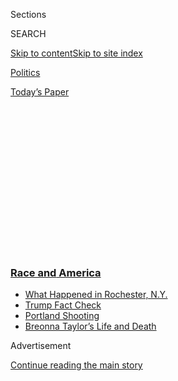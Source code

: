 <div id="app">

<div>

<div>

<div>

<div class="NYTAppHideMasthead css-1q2w90k e1suatyy0">

<div class="section css-ui9rw0 e1suatyy2">

<div class="css-eph4ug er09x8g0">

<div class="css-6n7j50">

</div>

<span class="css-1dv1kvn">Sections</span>

<div class="css-10488qs">

<span class="css-1dv1kvn">SEARCH</span>

</div>

[Skip to content](#site-content)[Skip to site
index](#site-index)

</div>

<div id="masthead-section-label" class="css-1wr3we4 eaxe0e00">

[Politics](https://www.nytimes3xbfgragh.onion/section/politics)

</div>

<div class="css-10698na e1huz5gh0">

</div>

</div>

<div id="masthead-bar-one" class="section hasLinks css-15hmgas e1csuq9d3">

<div class="css-uqyvli e1csuq9d0">

</div>

<div class="css-1uqjmks e1csuq9d1">

</div>

<div class="css-9e9ivx">

[](https://myaccount.nytimes3xbfgragh.onion/auth/login?response_type=cookie&client_id=vi)

</div>

<div class="css-1bvtpon e1csuq9d2">

[Today’s
Paper](https://www.nytimes3xbfgragh.onion/section/todayspaper)

</div>

</div>

</div>

</div>

<div data-aria-hidden="false">

<div id="site-content" data-role="main">

<div>

<div class="css-1aor85t" style="opacity:0.000000001;z-index:-1;visibility:hidden">

<div class="css-1hqnpie">

<div class="css-epjblv">

<span class="css-17xtcya">[Politics](/section/politics)</span><span class="css-x15j1o">|</span><span class="css-fwqvlz">Biden
Walks a Cautious Line as He Opposes Defunding the
Police</span>

</div>

<div class="css-k008qs">

<div class="css-1iwv8en">

<span class="css-18z7m18"></span>

<div>

</div>

</div>

<span class="css-1n6z4y">https://nyti.ms/2Uic9U3</span>

<div class="css-1705lsu">

<div class="css-4xjgmj">

<div class="css-4skfbu" data-role="toolbar" data-aria-label="Social Media Share buttons, Save button, and Comments Panel with current comment count" data-testid="share-tools">

  - 
  - 
  - 
  - 
    
    <div class="css-6n7j50">
    
    </div>

  - 
  - 

</div>

</div>

</div>

</div>

</div>

</div>

<div class="css-13pd83m">

<div class="css-l9svim">

### [<span class="css-pa1jbp"><span class="css-1rxm0ex">Race and</span><span class="css-1rxm0ex"> America</span></span>](https://www.nytimes3xbfgragh.onion/news-event/george-floyd-protests-minneapolis-new-york-los-angeles?name=styln-george-floyd&region=TOP_BANNER&block=storyline_menu_recirc&action=click&pgtype=Article&impression_id=93af4c90-f2ab-11ea-aa8b-576dc9f1a157&variant=undefined)

  - <span class="css-ousu42">[What Happened in Rochester,
    N.Y.](https://www.nytimes3xbfgragh.onion/2020/09/04/nyregion/rochester-police-daniel-prude.html?name=styln-george-floyd&region=TOP_BANNER&block=storyline_menu_recirc&action=click&pgtype=Article&impression_id=93af4c91-f2ab-11ea-aa8b-576dc9f1a157&variant=undefined)</span>
  - <span class="css-ousu42">[Trump Fact
    Check](https://www.nytimes3xbfgragh.onion/2020/09/01/us/politics/trump-fact-check-protests.html?name=styln-george-floyd&region=TOP_BANNER&block=storyline_menu_recirc&action=click&pgtype=Article&impression_id=93af73a0-f2ab-11ea-aa8b-576dc9f1a157&variant=undefined)</span>
  - <span class="css-ousu42">[Portland
    Shooting](https://www.nytimes3xbfgragh.onion/2020/08/30/us/portland-shooting-explained.html?name=styln-george-floyd&region=TOP_BANNER&block=storyline_menu_recirc&action=click&pgtype=Article&impression_id=93af73a1-f2ab-11ea-aa8b-576dc9f1a157&variant=undefined)</span>
  - <span class="css-ousu42">[Breonna Taylor’s Life and
    Death](https://www.nytimes3xbfgragh.onion/2020/08/30/us/breonna-taylor-police-killing.html?name=styln-george-floyd&region=TOP_BANNER&block=storyline_menu_recirc&action=click&pgtype=Article&impression_id=93af73a2-f2ab-11ea-aa8b-576dc9f1a157&variant=undefined)</span>

</div>

</div>

<div id="top-wrapper" class="css-1sy8kpn">

<div id="top-slug" class="css-l9onyx">

Advertisement

</div>

[Continue reading the main
story](#after-top)

<div class="ad top-wrapper" style="text-align:center;height:100%;display:block;min-height:250px">

<div id="top" class="place-ad" data-position="top" data-size-key="top">

</div>

</div>

<div id="after-top">

</div>

</div>

<div>

<div id="sponsor-wrapper" class="css-1hyfx7x">

<div id="sponsor-slug" class="css-19vbshk">

Supported by

</div>

[Continue reading the main
story](#after-sponsor)

<div id="sponsor" class="ad sponsor-wrapper" style="text-align:center;height:100%;display:block">

</div>

<div id="after-sponsor">

</div>

</div>

<div class="css-186x18t">

</div>

<div class="css-1vkm6nb ehdk2mb0">

# Biden Walks a Cautious Line as He Opposes Defunding the Police

</div>

As gruesome videos and energetic protests reshape public opinion about
racial discrimination, Joe Biden tried to balance protesters’ calls for
a law enforcement overhaul while not alienating moderate voters.

<div class="css-79elbk" data-testid="photoviewer-wrapper">

<div class="css-z3e15g" data-testid="photoviewer-wrapper-hidden">

</div>

<div class="css-1a48zt4 ehw59r15" data-testid="photoviewer-children">

![<span class="css-16f3y1r e13ogyst0" data-aria-hidden="true">Joseph R.
Biden Jr., the presumptive Democratic presidential nominee, has long
carefully portrayed himself as both a champion for racial equality and a
reliable ally of law
enforcement.</span><span class="css-cnj6d5 e1z0qqy90" itemprop="copyrightHolder"><span class="css-1ly73wi e1tej78p0">Credit...</span><span><span>Mark
Makela for The New York
Times</span></span></span>](https://static01.graylady3jvrrxbe.onion/images/2020/06/08/us/politics/08biden-police/merlin_173110818_82ad57cf-15f4-4324-8f9e-605b850fb106-articleLarge.jpg?quality=75&auto=webp&disable=upscale)

</div>

</div>

<div class="css-18e8msd">

<div class="css-otjvjh epjyd6m0">

<div class="css-nmf14i ey68jwv0" data-aria-hidden="true">

[![Jonathan
Martin](https://static01.graylady3jvrrxbe.onion/images/2018/11/06/multimedia/author-jonathan-martin/author-jonathan-martin-thumbLarge.png
"Jonathan Martin")](https://www.nytimes3xbfgragh.onion/by/jonathan-martin)[![Alexander
Burns](https://static01.graylady3jvrrxbe.onion/images/2018/09/25/multimedia/author-alexander-burns/author-alexander-burns-thumbLarge-v2.png
"Alexander Burns")](https://www.nytimes3xbfgragh.onion/by/alexander-burns)[![Thomas
Kaplan](https://static01.graylady3jvrrxbe.onion/images/2019/08/28/reader-center/author-thomas-kaplan/author-thomas-kaplan-thumbLarge-v2.png
"Thomas Kaplan")](https://www.nytimes3xbfgragh.onion/by/thomas-kaplan)

</div>

<div class="css-1baulvz">

By [<span class="css-1baulvz" itemprop="name">Jonathan
Martin</span>](https://www.nytimes3xbfgragh.onion/by/jonathan-martin),
[<span class="css-1baulvz" itemprop="name">Alexander
Burns</span>](https://www.nytimes3xbfgragh.onion/by/alexander-burns) and
[<span class="css-1baulvz last-byline" itemprop="name">Thomas
Kaplan</span>](https://www.nytimes3xbfgragh.onion/by/thomas-kaplan)

</div>

</div>

  - 
    
    <div class="css-ld3wwf e16638kd2">
    
    Published June 8, 2020Updated Aug. 19,
    2020
    
    </div>

  - 
    
    <div class="css-4xjgmj">
    
    <div class="css-pvvomx" data-role="toolbar" data-aria-label="Social Media Share buttons, Save button, and Comments Panel with current comment count" data-testid="share-tools">
    
      - 
      - 
      - 
      - 
        
        <div class="css-6n7j50">
        
        </div>
    
      - 
      - 
    
    </div>
    
    </div>

</div>

</div>

<div class="section meteredContent css-1r7ky0e" name="articleBody" itemprop="articleBody">

<div class="css-1fanzo5 StoryBodyCompanionColumn">

<div class="css-53u6y8">

Former Vice President [Joseph R. Biden
Jr.](https://www.nytimes3xbfgragh.onion/interactive/2020/us/elections/joe-biden.html)
staked out a careful position on Monday in support of a law enforcement
overhaul but not [defunding police
departments](https://www.nytimes3xbfgragh.onion/2020/08/19/us/politics/democrats-biden-defund-police.html),
rebutting a new Republican attack line as he tries to harness growing
activism against systemic racism while not alienating protesters or more
moderate voters.

In the face of continuing protest marches calling to “defund the police”
nationwide in the aftermath of George Floyd’s killing, [Mr.
Biden’s](https://www.nytimes3xbfgragh.onion/2020/06/10/us/politics/joe-biden-black-vice-president.html)
campaign said in a statement that he “hears and shares the deep grief
and frustration of those calling out for change” and that he “supports
the urgent need for reform.” But a campaign spokesman, Andrew Bates,
said flatly that Mr. Biden was opposed to cutting police funding and
believed more spending was necessary to help improve law enforcement and
community policing.

Mr. Biden’s effort to address the calls of protesters while supporting
law enforcement comes after gruesome videos and energetic protests have
quickly reshaped public opinion about racial discrimination, seemingly
opening a substantial window for new policies that could bring
far-reaching change to law-enforcement agencies long accused of racially
discriminatory practices. But there are already signs of division
between activists who are eager to dismantle police departments and
congressional Democrats who favor a less drastic overhaul of law
enforcement.

[President
Trump](https://www.nytimes3xbfgragh.onion/interactive/2020/us/elections/donald-trump.html)’s
campaign and leading Republicans have sought to drive a wedge between
the immediate-but-incremental calls for change among elected Democrats
and the more sweeping demands that protesters are calling for in places
like Minneapolis, where the death of Mr. Floyd after police officers
pinned him down has prompted worldwide calls for racial justice.

</div>

</div>

<div class="css-1fanzo5 StoryBodyCompanionColumn">

<div class="css-53u6y8">

Mr. Trump, for his part, has not endorsed any new changes to policing
procedures or funding. On Monday, he met with law enforcement officials
at the White House and praised<span class="css-8l6xbc evw5hdy0">
</span>them, saying virtually all police officers were “great, great
people” and boasting on Twitter that crime was low nationwide.

The debate within the Democratic Party was on plain display on Monday,
as congressional leaders [unveiled a broad legislative
program](https://www.nytimes3xbfgragh.onion/2020/06/08/us/politics/democrats-police-misconduct-bill-protests.html)
on policing, including new limits on the use of lethal force and on the
legal protections afforded to officers accused of misconduct. Only hours
before, progressives at the municipal level in Minneapolis pledged on
Sunday to [take apart the city’s long-troubled Police
Department](https://www.nytimes3xbfgragh.onion/2020/06/07/us/minneapolis-police-abolish.html)
and rebuild it altogether.

Asked by the CBS host Norah O’Donnell on Monday if he supported
defunding the police, Mr. Biden answered: “No, I don’t support defunding
the police. I support conditioning federal aid to police based on
whether or not they meet certain basic standards of decency and
honorableness.”

Mr. Biden’s position — a stance on policing that another prominent
Democrat, Bill Clinton, might have summed up as “mend it, don’t end it”
— aligned him far more closely with lawmakers in Washington than with
activists and left-wing lawmakers at the municipal level. His approach
drew wide support from Democratic Party officials and a number of civil
rights leaders, as well as politicians in the swing states likeliest to
decide the general election.

That’s in part because few Democrats have embraced activist demands to
make deep cuts to police budgets or to shutter local law-enforcement
agencies altogether. Answering those calls, most party leaders have
tried to mingle sympathy for the underlying grievances of police critics
with Biden-style rejection of ideas like police abolition.

</div>

</div>

<div class="css-1fanzo5 StoryBodyCompanionColumn">

<div class="css-53u6y8">

“We need police officers, and we need law enforcement,” said Bob
Buckhorn, the former mayor of Tampa, Fla., and a supporter of Mr.
Biden’s. “They are oftentimes the only thing between good and evil,
and between chaos and calm.”

Mr. Buckhorn said policymakers needed to address legitimate “built-up
anger,” but he also cautioned, “Anybody who is suggesting that they
defund the police, whatever that means, I think would be making a
terrible mistake.”

Even a number of progressive Democrats do not think Mr. Biden should
suddenly veer left.

Several young black leaders said Mr. Biden should pursue a criminal
justice overhaul, and seek out and elevate activists who are organizing
peaceful demonstrations.

“That puts him in front of people he’s not usually in front of and
demonstrates what kind of leader he is,” Lt. Gov. Garlin Gilchrist II of
Michigan said.

Quentin James, who runs an organization dedicated to electing
African-American officials, said, “I don’t think we need him to say
‘defund police,’ but he can help lift up groups like Collective PAC
that are trying to elect reform-minded prosecutors.”

Mr. Trump’s attempts to mount a soft-on-crime campaign against Mr. Biden
may prove difficult. The 2020 presidential election, after all, is not
Mr. Biden’s first attempt to balance the public’s appetite for change
with deeply rooted conservatism in much of the country.

He channeled the rage of young voters who were furious about Vietnam and
Watergate to claim a Senate seat in Delaware in the same year that
Richard M. Nixon won a 49-state re-election landslide thanks to the
perceived excesses of the Democratic left and its presidential nominee,
George McGovern.

</div>

</div>

<div class="css-1fanzo5 StoryBodyCompanionColumn">

<div class="css-53u6y8">

Ever since, Mr. Biden, 77, has carefully balanced the passions of
activists with the sensibilities of the political center, portraying
himself as both a champion for racial equality and a reliable ally of
law enforcement.

His statement on Monday and a speech he gave last week in Philadelphia
reflected the impulses of someone who, for much of his career,
represented a state that was politically competitive and split between a
heavily urban northern tier and its so-called “slower lower” rural
south.

Mr. Biden’s positioning also owes to his grounding in a Senate where
forging consensus was a necessity even if it meant, [as he memorably
noted last
year](https://www.nytimes3xbfgragh.onion/2019/06/19/us/politics/biden-segregationists.html),
working with segregationists.

Such comments infuriated many Democrats during the party’s presidential
primary race, especially younger progressives who, at their most
charitable, viewed him as a well-meaning if out-of-touch relic from
yesteryear.

Yet then as now Mr. Biden has been greatly aided by Mr. Trump, whose
divisive message and conduct have only alienated up-for-grabs voters who
are craving stability. At this stage in the campaign, voters are
comparing Mr. Biden — to borrow a Bidenism — not to the Almighty but to
the alternative, and so far Mr. Trump has offered little to Americans
seeking a sympathetic and textured response to the crisis.

Mr. Biden is also finding it easier to stake out ground in support of
overhauling the police because the [polling has shifted considerably on
the
issue](https://www.nytimes3xbfgragh.onion/2020/06/05/us/politics/polling-george-floyd-protests-racism.html),
making it harder for Mr. Trump to gain much leverage from his repeated
calls for “law and order.”

A new NBC News/Wall Street Journal poll indicated that just 27 percent
of voters said they were more worried about the protests, some of which
have turned violent, than about the death of Mr. Floyd and police
conduct. Among white voters, that figure was just 30 percent.

</div>

</div>

<div class="css-1fanzo5 StoryBodyCompanionColumn">

<div class="css-53u6y8">

“With the video footage we are now seeing, even the typical voter who’s
all for law and order is not going to be able to ignore the fact that in
some police departments, in the department themselves, they lack law and
order,” said Representative Anthony G. Brown, Democrat of Maryland.  
  
Mr. Brown likened this moment to the violence that law enforcement
inflicted on civil rights protesters in the 1960s, which he said was
when “decent Americans woke up and said, ‘Hey, that’s wrong, we have to
do something.’”

Just as there were divisions in the civil rights movement between older
leaders and younger, more radical activists, however, some of the same
generational differences exist today.

“I’ve seen this in neighborhood meetings where a young person will come
in and say, ‘We have too many police officers here,’ and I’ll see a
senior saying, ‘Oh, no, no, that’s not true,’” said Mayor Nan Whaley of
Dayton, Ohio, a Democrat.

This split has also found its way into the ranks of Democratic
lawmakers. On Monday, Representative James E. Clyburn of South Carolina
— who is now the highest-ranking black member of Congress but, in his
youth, was jailed during protests — complained on a private conference
call with other lawmakers about those trying to “hijack” the swelling
movement with calls to defund the police.

Later on the call, however, Representative Alexandria Ocasio-Cortez of
New York, 30, warned against actions that would “demoralize or undercut”
protest leaders, according to a House Democratic official familiar with
the conversation.

Mr. Biden has sought to avoid inflaming either constituency. In his
speech last week, he was blunt that the story of America “isn’t a fairy
tale.” Yet he invoked the Civil War, the Great Depression and often
bloody civil rights protests to argue that “in some of our darkest
moments of despair, we’ve made some of our greatest progress.”

Representative Colin Allred of Texas said that recalling past crises and
the progress that emerged from them was a way to assure voters that
better days are ahead while also recalling pre-Trump presidential
leadership — “a call for change and a call for restoration,” as Mr.
Allred, a Democrat, put it.

</div>

</div>

<div class="css-1fanzo5 StoryBodyCompanionColumn">

<div class="css-53u6y8">

In the swing state of Nevada, Chris Giunchigliani, a Democratic former
member of the Clark County Commission, warned her party that incremental
improvements to policing would not be enough. Making a few changes at
the federal level and then declaring victory, she said, might “give
people false hope that things are fixed,” when an overhaul would require
meticulous work at the state and local level.

“To folks who want to defund: You need a police department, I think
that’s reasonable,” said Ms. Giunchigliani, a former candidate for
governor. “But I think it’s time to take a step back and work on: What
should policing in the community be?”

As encouraging as the polling on police issues is for Democrats right
now, many in the party are wary of putting too much confidence in the
expressions of support from white voters who have historically recoiled
from seeing public officials at odds with law enforcement.

Partly for that reason, black leaders are eager to see Democrats press
hard in the coming weeks for the moderate slate of policy changes
proposed on Monday, in the hope that they could be passed swiftly in an
environment that is favorable but could turn out to be fragile.

Marc Morial, the president of the National Urban League, said he
believed the country was at a “transformative moment,” in which the
killing of Mr. Floyd had shaken white voters from passive sympathy to
active support for overhauling law enforcement.

“I think there’s always been support there, but I think it’s been
muted,” said Mr. Morial, who served two terms as mayor of New Orleans.
Now, he said, there’s a new majority and it’s not at all silent.

Katie Glueck, Astead W. Herndon and Annie Karni contributed reporting.

</div>

</div>

<div>

</div>

</div>

<div>

</div>

<div>

</div>

<div>

</div>

<div>

<div id="bottom-wrapper" class="css-1ede5it">

<div id="bottom-slug" class="css-l9onyx">

Advertisement

</div>

[Continue reading the main
story](#after-bottom)

<div id="bottom" class="ad bottom-wrapper" style="text-align:center;height:100%;display:block;min-height:90px">

</div>

<div id="after-bottom">

</div>

</div>

</div>

</div>

</div>

## Site Index

<div>

</div>

## Site Information Navigation

  - [© <span>2020</span> <span>The New York Times
    Company</span>](https://help.nytimes3xbfgragh.onion/hc/en-us/articles/115014792127-Copyright-notice)

<!-- end list -->

  - [NYTCo](https://www.nytco.com/)
  - [Contact
    Us](https://help.nytimes3xbfgragh.onion/hc/en-us/articles/115015385887-Contact-Us)
  - [Work with us](https://www.nytco.com/careers/)
  - [Advertise](https://nytmediakit.com/)
  - [T Brand Studio](http://www.tbrandstudio.com/)
  - [Your Ad
    Choices](https://www.nytimes3xbfgragh.onion/privacy/cookie-policy#how-do-i-manage-trackers)
  - [Privacy](https://www.nytimes3xbfgragh.onion/privacy)
  - [Terms of
    Service](https://help.nytimes3xbfgragh.onion/hc/en-us/articles/115014893428-Terms-of-service)
  - [Terms of
    Sale](https://help.nytimes3xbfgragh.onion/hc/en-us/articles/115014893968-Terms-of-sale)
  - [Site
    Map](https://spiderbites.nytimes3xbfgragh.onion)
  - [Help](https://help.nytimes3xbfgragh.onion/hc/en-us)
  - [Subscriptions](https://www.nytimes3xbfgragh.onion/subscription?campaignId=37WXW)

</div>

</div>

</div>

</div>
